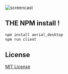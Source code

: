 ![screencast](https://cloud.githubusercontent.com/assets/499192/10754100/c0e1cc4c-7c95-11e5-9d3b-842d3acc2fd5.gif)

## THE NPM install ! 
```bash
npm install aerial_desktop
npm run client
```
## License
[MIT License](https://raw.githubusercontent.com/MichaelDimmitt/ScreenSaver_to_DesktopBackground_mac/master/LICENSE)

